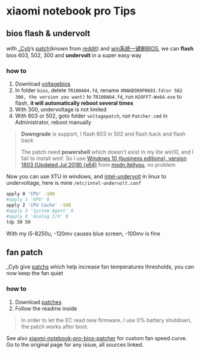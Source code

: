 # xiaomi notebook pro Tips
## bios flash & undervolt
with [_Cyb](http://en.miui.com/home.php?mod=space&do=thread&view=me&type=reply&uid=2250955959&from=space)‘s [patch](https://4pda.ru/forum/index.php?showtopic=843452&st=7960#entry75197781)(known from [reddit](https://www.reddit.com/r/Xiaomi/comments/93v6q6/mi_notebook_pro_bios_patcher_for_0502_and_0603/)) and [win系统一键刷BIOS](http://bbs.xiaomi.cn/t-14496063), we can **flash** bios 603, 502, 300  and **undervolt** in a super easy way

### how to

1. Download [voltagebios](https://raw.githubusercontent.com/tkkcc/minotebook/master/voltagebios.rar)
2. In folder `bios`, delete `TR100A04.fd`, rename `XMAKB5R0P0603.fd(or 502 300, the version you want)` to `TR100A04.fd`, run `H2OFFT-Wx64.exe` to flash, **it will automatically reboot several times**
3. With 300, undervoltage is not limited
4. With 603 or 502, goto folder `voltagepatch`, run `Patcher.cmd` in Administrator, reboot manually

> **Downgrade** is support, I flash 603 in 502 and flash back and flash back
> 
> The patch need **powershell** which doesn't exist in my lite win10, and I fail to install wmf. So I use [Windows 10 (business editions), version 1803 (Updated Jul 2018) (x64)](ed2k://|file|cn_windows_10_business_edition_version_1803_updated_jul_2018_x64_dvd_12613133.iso|5075204096|9BE9662C6A1D206D4123556D743BC554|/) from [msdn.itellyou](https://msdn.itellyou.cn/), no problem

Now you can use XTU in windows, and [intel-undervolt](https://github.com/kitsunyan/intel-undervolt) in linux to undervoltage, here is mine `/etc/intel-undervolt.conf`
```sh
apply 0 'CPU' -100
#apply 1 'GPU' 0
apply 2 'CPU Cache' -100
#apply 3 'System Agent' 0
#apply 4 'Analog I/O' 0
tdp 50 50
```
With my i5-8250u, -120mv causes blue screen, -100mv is fine

## fan patch
_Cyb give [patchs](http://en.miui.com/forum.php?mod=viewthread&tid=1551743&page=16#pid29412725) which help increase fan temperatures thresholds, you can now keep the fan quiet
### how to

1. Download [patches](https://raw.githubusercontent.com/tkkcc/minotebook/master/patches.zip)
2. Follow the readme inside
> In order to let the EC read new firmware, I use 0% battery shutdown, the patch works after boot.

See also [xiaomi-notebook-pro-bios-patcher](https://github.com/saltukkos/xiaomi-notebook-pro-bios-patcher) for custom fan speed curve.  
Go to the original page for any issue, all sources linked.

